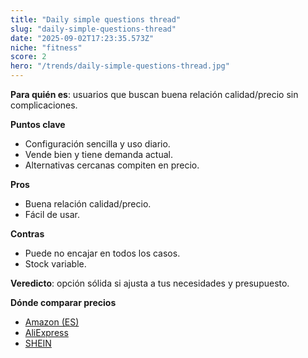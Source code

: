 ```yaml
---
title: "Daily simple questions thread"
slug: "daily-simple-questions-thread"
date: "2025-09-02T17:23:35.573Z"
niche: "fitness"
score: 2
hero: "/trends/daily-simple-questions-thread.jpg"
---
```


**Para quién es**: usuarios que buscan buena relación calidad/precio sin complicaciones.
  
**Puntos clave**
- Configuración sencilla y uso diario.
- Vende bien y tiene demanda actual.
- Alternativas cercanas compiten en precio.

**Pros**
- Buena relación calidad/precio.
- Fácil de usar.

**Contras**
- Puede no encajar en todos los casos.
- Stock variable.

**Veredicto**: opción sólida si ajusta a tus necesidades y presupuesto.

**Dónde comparar precios**
- [Amazon (ES)](https://www.amazon.es/s?k=Daily%20simple%20questions%20thread&language=es_ES&tag=teknovashop25-21)
- [AliExpress](https://es.aliexpress.com/wholesale?SearchText=Daily%20simple%20questions%20thread)
- [SHEIN](https://es.shein.com/pdsearch/Daily%20simple%20questions%20thread/)
